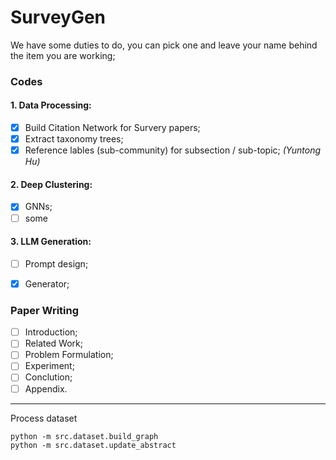 # SurveyGen

We have some duties to do, you can pick one and leave your name behind the item you are working;

### Codes
#### 1. Data Processing:
- [x] Build Citation Network for Survery papers; 
- [x] Extract taxonomy trees;
- [x] Reference lables (sub-community) for subsection / sub-topic; _(Yuntong Hu)_

#### 2. Deep Clustering:
- [x] GNNs; 
- [ ] some

#### 3. LLM Generation:
- [ ] Prompt design;
- [x] Generator; 


### Paper Writing

- [ ] Introduction;
- [ ] Related Work;
- [ ] Problem Formulation;
- [ ] Experiment;
- [ ] Conclution;
- [ ] Appendix.

---
Process dataset
```
python -m src.dataset.build_graph
python -m src.dataset.update_abstract
```
